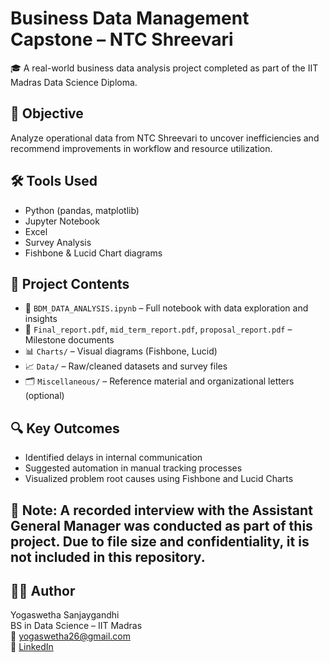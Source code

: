 # Business Data Management Capstone – NTC Shreevari

🎓 A real-world business data analysis project completed as part of the IIT Madras Data Science Diploma.

## 📌 Objective
Analyze operational data from NTC Shreevari to uncover inefficiencies and recommend improvements in workflow and resource utilization.

## 🛠 Tools Used
- Python (pandas, matplotlib)
- Jupyter Notebook
- Excel
- Survey Analysis
- Fishbone & Lucid Chart diagrams

## 📂 Project Contents
- 📒 `BDM_DATA_ANALYSIS.ipynb` – Full notebook with data exploration and insights
- 📑 `Final_report.pdf`, `mid_term_report.pdf`, `proposal_report.pdf` – Milestone documents
- 📊 `Charts/` – Visual diagrams (Fishbone, Lucid)
- 📈 `Data/` – Raw/cleaned datasets and survey files
- 🗂 `Miscellaneous/` – Reference material and organizational letters (optional)

## 🔍 Key Outcomes
- Identified delays in internal communication
- Suggested automation in manual tracking processes
- Visualized problem root causes using Fishbone and Lucid Charts

## 🎥 Note: A recorded interview with the Assistant General Manager was conducted as part of this project. Due to file size and confidentiality, it is not included in this repository.

## 👩‍💻 Author
Yogaswetha Sanjaygandhi  
BS in Data Science – IIT Madras  
📧 yogaswetha26@gmail.com  
🔗 [LinkedIn](www.linkedin.com/in/yogaswetha-iitm)
